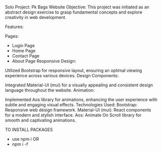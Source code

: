 Solo Project: Pk Bags Website
Objective:
This project was initiated as an abstract design exercise to grasp fundamental concepts and explore creativity in web development.

Features:

Pages:

- Login Page
- Home Page
- Contact Page
- About Page
Responsive Design:

Utilized Bootstrap for responsive layout, ensuring an optimal viewing experience across various devices.
Design Components:

Integrated Material-UI (mui) for a visually appealing and consistent design language throughout the website.
Animation:

Implemented Aos library for animations, enhancing the user experience with subtle and engaging visual effects.
Technologies Used:
Bootstrap: Responsive web design framework.
Material-UI (mui): React components for a modern and stylish interface.
Aos: Animate On Scroll library for smooth and captivating animations.


TO INSTALL PACKAGES 
- use npm i
  OR
- npm i -f
